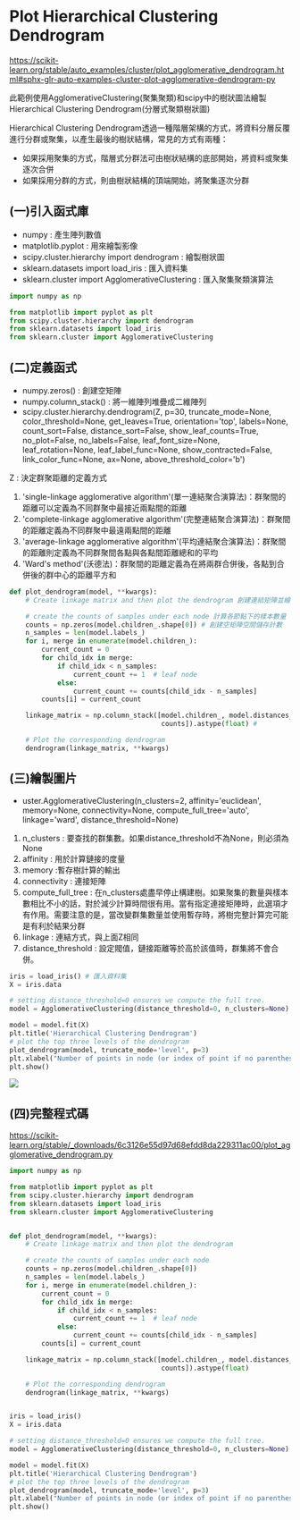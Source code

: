 # **Plot Hierarchical Clustering Dendrogram**
https://scikit-learn.org/stable/auto_examples/cluster/plot_agglomerative_dendrogram.html#sphx-glr-auto-examples-cluster-plot-agglomerative-dendrogram-py

此範例使用AgglomerativeClustering(聚集聚類)和scipy中的樹狀圖法繪製Hierarchical Clustering Dendrogram(分層式聚類樹狀圖)

Hierarchical Clustering Dendrogram透過一種階層架構的方式，將資料分層反覆進行分群或聚集，以產生最後的樹狀結構，常見的方式有兩種：

* 如果採用聚集的方式，階層式分群法可由樹狀結構的底部開始，將資料或聚集逐次合併
* 如果採用分群的方式，則由樹狀結構的頂端開始，將聚集逐次分群
## (一)引入函式庫

* numpy : 產生陣列數值
* matplotlib.pyplot : 用來繪製影像
* scipy.cluster.hierarchy import dendrogram : 繪製樹狀圖
* sklearn.datasets import load_iris : 匯入資料集
* sklearn.cluster import AgglomerativeClustering : 匯入聚集聚類演算法

```python
import numpy as np

from matplotlib import pyplot as plt
from scipy.cluster.hierarchy import dendrogram
from sklearn.datasets import load_iris
from sklearn.cluster import AgglomerativeClustering
```
## (二)定義函式

* numpy.zeros() : 創建空矩陣
* numpy.column_stack() : 將一維陣列堆疊成二維陣列
* scipy.cluster.hierarchy.dendrogram(Z, p=30, truncate_mode=None, color_threshold=None, get_leaves=True, orientation='top', labels=None, count_sort=False, distance_sort=False, show_leaf_counts=True, no_plot=False, no_labels=False, leaf_font_size=None, leaf_rotation=None, leaf_label_func=None, show_contracted=False, link_color_func=None, ax=None, above_threshold_color='b')

Z : 決定群聚距離的定義方式 

1. 'single-linkage agglomerative algorithm'(單一連結聚合演算法)：群聚間的距離可以定義為不同群聚中最接近兩點間的距離
2. 'complete-linkage agglomerative algorithm'(完整連結聚合演算法)：群聚間的距離定義為不同群聚中最遠兩點間的距離
3. 'average-linkage agglomerative algorithm'(平均連結聚合演算法)：群聚間的距離則定義為不同群聚間各點與各點間距離總和的平均
4. 'Ward's method'(沃德法)：群聚間的距離定義為在將兩群合併後，各點到合併後的群中心的距離平方和
```python
def plot_dendrogram(model, **kwargs):
    # Create linkage matrix and then plot the dendrogram 創建連結矩陣並繪製樹狀圖

    # create the counts of samples under each node 計算各節點下的樣本數量
    counts = np.zeros(model.children_.shape[0]) # 創建空矩陣空間儲存計數
    n_samples = len(model.labels_)
    for i, merge in enumerate(model.children_):
        current_count = 0
        for child_idx in merge:
            if child_idx < n_samples:
                current_count += 1  # leaf node
            else:
                current_count += counts[child_idx - n_samples]
        counts[i] = current_count

    linkage_matrix = np.column_stack([model.children_, model.distances_,
                                      counts]).astype(float) # 

    # Plot the corresponding dendrogram
    dendrogram(linkage_matrix, **kwargs)
```
## (三)繪製圖片

* uster.AgglomerativeClustering(n_clusters=2, affinity='euclidean', memory=None, connectivity=None, compute_full_tree='auto', linkage='ward', distance_threshold=None)

1. n_clusters : 要查找的群集數。如果distance_threshold不為None，則必須為None
2. affinity : 用於計算鏈接的度量
3. memory :暫存樹計算的輸出
4. connectivity : 連接矩陣
5. compute_full_tree : 在n_clusters處盡早停止構建樹。如果聚集的數量與樣本數相比不小的話，對於減少計算時間很有用。當有指定連接矩陣時，此選項才有作用。需要注意的是，當改變群集數量並使用暫存時，將樹完整計算完可能是有利於結果分群
6. linkage : 連結方式，與上面Z相同
7. distance_threshold : 設定閥值，鏈接距離等於高於該值時，群集將不會合併。
```python
iris = load_iris() # 匯入資料集
X = iris.data

# setting distance_threshold=0 ensures we compute the full tree.
model = AgglomerativeClustering(distance_threshold=0, n_clusters=None)

model = model.fit(X)
plt.title('Hierarchical Clustering Dendrogram')
# plot the top three levels of the dendrogram
plot_dendrogram(model, truncate_mode='level', p=3)
plt.xlabel("Number of points in node (or index of point if no parenthesis).")
plt.show()
```
![](https://github.com/sdgary56249128/machine-learning-python/blob/master/Clustering/sphx_glr_plot_agglomerative_dendrogram_001.png)
## (四)完整程式碼
https://scikit-learn.org/stable/_downloads/6c3126e55d97d68efdd8da229311ac00/plot_agglomerative_dendrogram.py
```python
import numpy as np

from matplotlib import pyplot as plt
from scipy.cluster.hierarchy import dendrogram
from sklearn.datasets import load_iris
from sklearn.cluster import AgglomerativeClustering


def plot_dendrogram(model, **kwargs):
    # Create linkage matrix and then plot the dendrogram

    # create the counts of samples under each node
    counts = np.zeros(model.children_.shape[0])
    n_samples = len(model.labels_)
    for i, merge in enumerate(model.children_):
        current_count = 0
        for child_idx in merge:
            if child_idx < n_samples:
                current_count += 1  # leaf node
            else:
                current_count += counts[child_idx - n_samples]
        counts[i] = current_count

    linkage_matrix = np.column_stack([model.children_, model.distances_,
                                      counts]).astype(float)

    # Plot the corresponding dendrogram
    dendrogram(linkage_matrix, **kwargs)


iris = load_iris()
X = iris.data

# setting distance_threshold=0 ensures we compute the full tree.
model = AgglomerativeClustering(distance_threshold=0, n_clusters=None)

model = model.fit(X)
plt.title('Hierarchical Clustering Dendrogram')
# plot the top three levels of the dendrogram
plot_dendrogram(model, truncate_mode='level', p=3)
plt.xlabel("Number of points in node (or index of point if no parenthesis).")
plt.show()
```
